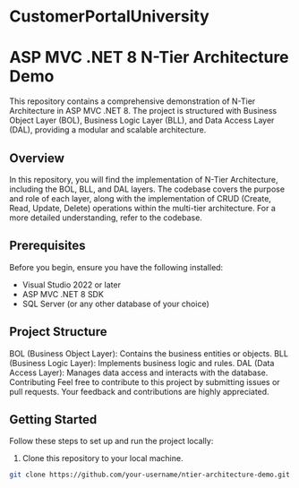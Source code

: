 # CustomerPortalUniversity

# ASP MVC .NET 8 N-Tier Architecture Demo

This repository contains a comprehensive demonstration of N-Tier Architecture in ASP MVC .NET 8. The project is structured with Business Object Layer (BOL), Business Logic Layer (BLL), and Data Access Layer (DAL), providing a modular and scalable architecture.

## Overview

In this repository, you will find the implementation of N-Tier Architecture, including the BOL, BLL, and DAL layers. The codebase covers the purpose and role of each layer, along with the implementation of CRUD (Create, Read, Update, Delete) operations within the multi-tier architecture. For a more detailed understanding, refer to the codebase.


## Prerequisites

Before you begin, ensure you have the following installed:

- Visual Studio 2022 or later
- ASP MVC .NET 8 SDK
- SQL Server (or any other database of your choice)

## Project Structure 

BOL (Business Object Layer): Contains the business entities or objects.
BLL (Business Logic Layer): Implements business logic and rules.
DAL (Data Access Layer): Manages data access and interacts with the database.
Contributing
Feel free to contribute to this project by submitting issues or pull requests. Your feedback and contributions are highly appreciated.

## Getting Started

Follow these steps to set up and run the project locally:

1. Clone this repository to your local machine.

```bash
git clone https://github.com/your-username/ntier-architecture-demo.git


